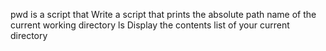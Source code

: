 pwd is a script that Write a script that prints the absolute path name of the current working directory
ls Display the contents list of your current directory
